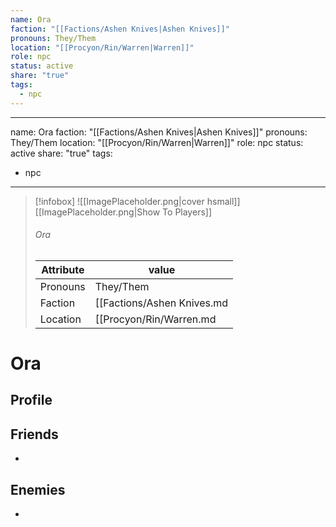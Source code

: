 ```yaml
---
name: Ora
faction: "[[Factions/Ashen Knives|Ashen Knives]]"
pronouns: They/Them
location: "[[Procyon/Rin/Warren|Warren]]"
role: npc
status: active
share: "true"
tags:
  - npc
---
```

---
name: Ora
faction:  "[[Factions/Ashen Knives|Ashen Knives]]"
pronouns:  They/Them
location: "[[Procyon/Rin/Warren|Warren]]"
role: npc
status: active
share: "true"
tags:
  - npc
---


> [!infobox]
> ![[ImagePlaceholder.png|cover hsmall]]
> [[ImagePlaceholder.png|Show To Players]]
> ###### Ora
> Attribute |  value |
> ---|---|
> Pronouns | They/Them
> Faction | [[Factions/Ashen Knives.md|Ashen Knives]]
> Location | [[Procyon/Rin/Warren.md|Warren]] |


# Ora
## Profile

## Friends
-
## Enemies
-

